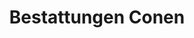 ---
title: "Bestattungen Conen"
url: /krefeld/bestattungen-conen-heyenbaumstrasse/
shop: Bestattungen
---